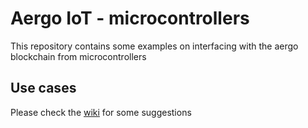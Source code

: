# Aergo IoT - microcontrollers

This repository contains some examples on interfacing with the aergo blockchain from microcontrollers

## Use cases

Please check the [wiki](https://github.com/aergoio/aergo-iot-microcontrollers/wiki/Use-cases) for some suggestions
